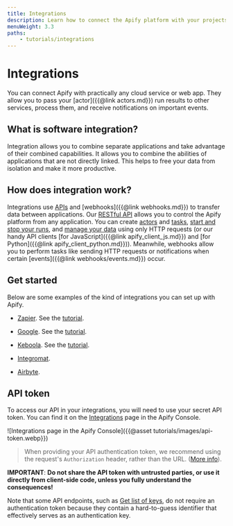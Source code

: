 ```yaml
---
title: Integrations
description: Learn how to connect the Apify platform with your projects. You can use our tools in cloud services like Zapier, Integromat, Keboola, and many more.
menuWeight: 3.3
paths:
    - tutorials/integrations
---
```


# Integrations

You can connect Apify with practically any cloud service or web app. They allow you to pass your [actor]({{@link actors.md}}) run results to other services, process them, and receive notifications on important events.

## [](#what-is-software-integration) What is software integration?

Integration allows you to combine separate applications and take advantage of their combined capabilities. It allows you to combine the abilities of applications that are not directly linked. This helps to free your data from isolation and make it more productive.

## [](#how-does-integration-work) How does integration work?

Integrations use [APIs](https://www.smashingmagazine.com/2018/01/understanding-using-rest-api/) and [webhooks]({{@link webhooks.md}}) to transfer data between applications.
Our [RESTful API](/api/v2#) allows you to control the Apify platform from any application.
You can create [actors](/api/v2#/reference/actors/actor-collection/create-actor) and [tasks](/api/v2#/reference/actor-tasks/task-collection/create-task),
[start and stop your runs](/api/v2#/reference/actor-tasks/run-task-synchronously/run-task-synchronously-(post)),
and [manage your data](/api/v2#/reference/datasets/item-collection/put-items) using only HTTP requests (or our handy API clients [for JavaScript]({{@link apify_client_js.md}}) and [for Python]({{@link apify_client_python.md}})).
Meanwhile, webhooks allow you to perform tasks like sending HTTP requests or notifications when certain [events]({{@link webhooks/events.md}}) occur.

## [](#get-started) Get started

Below are some examples of the kind of integrations you can set up with Apify.

- [Zapier](https://zapier.com/apps/apify/integrations). See the [tutorial](https://help.apify.com/en/articles/3034235-getting-started-with-apify-integration-for-zapier).

- [Google](https://google.com). See the [tutorial](https://help.apify.com/en/articles/2424053-google-integration).

- [Keboola](https://components.keboola.com/components/apify.apify). See the [tutorial](https://help.apify.com/en/articles/2003234-keboola-integration).

- [Integromat](https://integromat.com/en/integrations/apify).

- [Airbyte](https://docs.airbyte.io/integrations/sources/apify-dataset).

## [](#api-token) API token

To access our API in your integrations, you will need to use your secret API token. You can find it on the [Integrations](https://console.apify.com/account#/integrations) page in the Apify Console.

![Integrations page in the Apify Console]({{@asset tutorials/images/api-token.webp}})

> When providing your API authentication token, we recommend using the request's `Authorization` header, rather than the URL. ([More info](#introduction/authentication)).

**IMPORTANT**: **Do not share the API token with untrusted parties, or use it directly from client-side code,
unless you fully understand the consequences!**

Note that some API endpoints, such as [Get list of keys](#reference/key-value-stores/key-collection/get-list-of-keys),
do not require an authentication token because they contain a hard-to-guess identifier that effectively serves as an authentication key.
